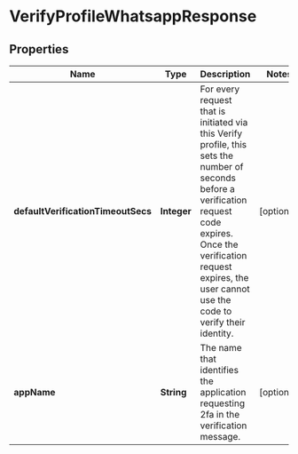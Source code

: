 

# VerifyProfileWhatsappResponse


## Properties

| Name | Type | Description | Notes |
|------------ | ------------- | ------------- | -------------|
|**defaultVerificationTimeoutSecs** | **Integer** | For every request that is initiated via this Verify profile, this sets the number of seconds before a verification request code expires. Once the verification request expires, the user cannot use the code to verify their identity. |  [optional] |
|**appName** | **String** | The name that identifies the application requesting 2fa in the verification message. |  [optional] |



